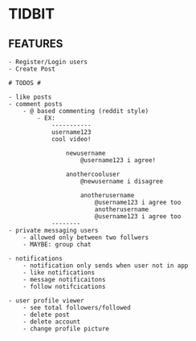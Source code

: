 # TIDBIT

## FEATURES

    - Register/Login users
    - Create Post

    # TODOS #

    - like posts
    - comment posts
        - @ based commenting (reddit style)
            - EX:
                -----------
                username123
                cool video!

                    newusername
                        @username123 i agree!

                    anothercooluser
                        @newusername i disagree

                        anotherusername
                            @username123 i agree too
                            anotherusername
                            @username123 i agree too
                --------
    - private messaging users
        - allowed only between two follwers
        - MAYBE: group chat

    - notifications
        - notification only sends when user not in app
        - like notifications
        - message notificaitons
        - follow notifcications

    - user profile viewer
        - see total followers/followed
        - delete post
        - delete account
        - change profile picture

